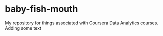 # baby-fish-mouth
My repository for things associated with Coursera Data Analytics courses. 
Adding some text  
